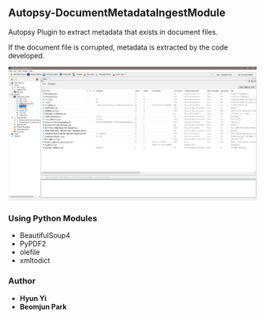 ## Autopsy-DocumentMetadataIngestModule

Autopsy Plugin to extract metadata that exists in document files.

If the document file is corrupted, metadata is extracted by the code developed.

<img src="images/01.png" />

### Using Python Modules

* BeautifulSoup4
* PyPDF2
* olefile
* xmltodict

### Author 

* **Hyun Yi**
* **Beomjun Park**